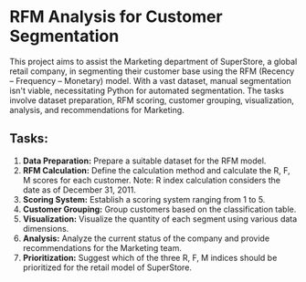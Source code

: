 # RFM Analysis for Customer Segmentation

This project aims to assist the Marketing department of SuperStore, a global retail company, in segmenting their customer base using the RFM (Recency – Frequency – Monetary) model. With a vast dataset, manual segmentation isn't viable, necessitating Python for automated segmentation. The tasks involve dataset preparation, RFM scoring, customer grouping, visualization, analysis, and recommendations for Marketing.

## Tasks:

1. **Data Preparation:** Prepare a suitable dataset for the RFM model.
2. **RFM Calculation:** Define the calculation method and calculate the R, F, M scores for each customer. Note: R index calculation considers the date as of December 31, 2011.
3. **Scoring System:** Establish a scoring system ranging from 1 to 5.
4. **Customer Grouping:** Group customers based on the classification table.
5. **Visualization:** Visualize the quantity of each segment using various data dimensions.
6. **Analysis:** Analyze the current status of the company and provide recommendations for the Marketing team.
7. **Prioritization:** Suggest which of the three R, F, M indices should be prioritized for the retail model of SuperStore.

